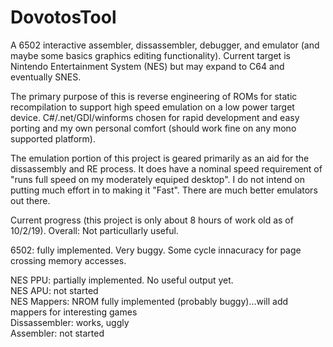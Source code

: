 # DovotosTool

A 6502 interactive assembler, dissassembler, debugger, and emulator (and maybe some basics graphics editing functionality).
Current target is Nintendo Entertainment System (NES) but may expand to C64 and eventually SNES.

The primary purpose of this is reverse engineering of ROMs for static recompilation to support high speed emulation on a
low power target device.  C#/.net/GDI/winforms chosen for rapid development and easy porting and my own personal comfort
(should work fine on any mono supported platform).

The emulation portion of this project is geared primarily as an aid for the dissassembly and RE process.  It does have a
nominal speed requirement of "runs full speed on my moderately equiped desktop".  I do not intend on putting much effort in to 
making it "Fast".  There are much better emulators out there.

Current progress (this project is only about 8 hours of work old as of 10/2/19).  Overall: Not particullarly useful.

6502: fully implemented.  Very buggy.  Some cycle innacuracy for page crossing memory accesses.

NES PPU: partially implemented.  No useful output yet.  
NES APU: not started  
NES Mappers: NROM fully implemented (probably buggy)...will add mappers for interesting games  
Dissassembler: works, uggly  
Assembler: not started  
